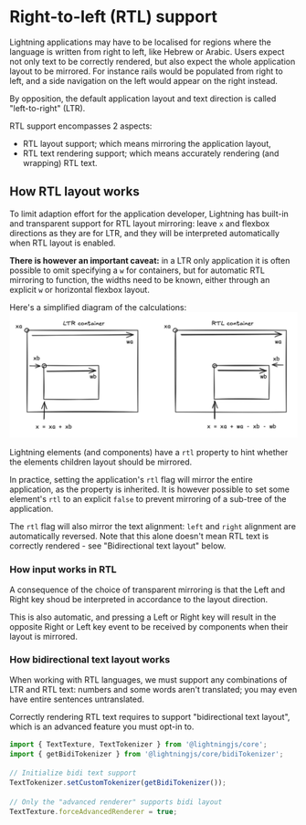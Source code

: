 # Right-to-left (RTL) support

Lightning applications may have to be localised for regions where the language is written from right to left, like Hebrew or Arabic. Users expect not only text to be correctly rendered, but also expect the whole application layout to be mirrored. For instance rails would be populated from right to left, and a side navigation on the left would appear on the right instead.

By opposition, the default application layout and text direction is called "left-to-right" (LTR).

RTL support encompasses 2 aspects:

- RTL layout support; which means mirroring the application layout,
- RTL text rendering support; which means accurately rendering (and wrapping) RTL text.

## How RTL layout works

To limit adaption effort for the application developer, Lightning has built-in and transparent support for RTL layout mirroring: leave `x` and flexbox directions as they are for LTR, and they will be interpreted automatically when RTL layout is enabled.

**There is however an important caveat:** in a LTR only application it is often possible to omit specifying a `w` for containers, but for automatic RTL mirroring to function, the widths need to be known, either through an explicit `w` or horizontal flexbox layout.

Here's a simplified diagram of the calculations:
![LTR vs RTL layout calculations](./ltr-rtl.png)

Lightning elements (and components) have a `rtl` property to hint whether the elements children layout should be mirrored.

In practice, setting the application's `rtl` flag will mirror the entire application, as the property is inherited. It is however possible to set some element's `rtl` to an explicit `false` to prevent mirroring of a sub-tree of the application.

The `rtl` flag will also mirror the text alignment: `left` and `right` alignment are automatically reversed. Note that this
alone doesn't mean RTL text is correctly rendered - see "Bidirectional text layout" below.

### How input works in RTL

A consequence of the choice of transparent mirroring is that the Left and Right key shoud be interpreted in accordance to the layout direction.

This is also automatic, and pressing a Left or Right key will result in the opposite Right or Left key event to be received by components when their layout is mirrored.

### How bidirectional text layout works

When working with RTL languages, we must support any combinations of LTR and RTL text: numbers and some words aren't translated; you may even have entire sentences untranslated.

Correctly rendering RTL text requires to support "bidirectional text layout", which is an advanced feature you must opt-in to.

```typescript
import { TextTexture, TextTokenizer } from '@lightningjs/core';
import { getBidiTokenizer } from '@lightningjs/core/bidiTokenizer';

// Initialize bidi text support
TextTokenizer.setCustomTokenizer(getBidiTokenizer());

// Only the "advanced renderer" supports bidi layout
TextTexture.forceAdvancedRenderer = true; 
```
